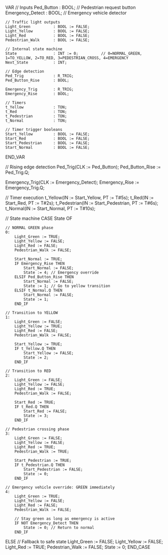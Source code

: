VAR
    // Inputs
    Ped_Button           : BOOL;              // Pedestrian request button
    Emergency_Detect     : BOOL;              // Emergency vehicle detector

    // Traffic light outputs
    Light_Green          : BOOL := FALSE;
    Light_Yellow         : BOOL := FALSE;
    Light_Red            : BOOL := FALSE;
    Pedestrian_Walk      : BOOL := FALSE;

    // Internal state machine
    State                : INT := 0;          // 0=NORMAL_GREEN, 1=TO_YELLOW, 2=TO_RED, 3=PEDESTRIAN_CROSS, 4=EMERGENCY
    Next_State           : INT;
    
    // Edge detection
    Ped_Trig             : R_TRIG;
    Ped_Button_Rise      : BOOL;

    Emergency_Trig       : R_TRIG;
    Emergency_Rise       : BOOL;

    // Timers
    t_Yellow             : TON;
    t_Red                : TON;
    t_Pedestrian         : TON;
    t_Normal             : TON;

    // Timer trigger booleans
    Start_Yellow         : BOOL := FALSE;
    Start_Red            : BOOL := FALSE;
    Start_Pedestrian     : BOOL := FALSE;
    Start_Normal         : BOOL := FALSE;
END_VAR

// Rising edge detection
Ped_Trig(CLK := Ped_Button);
Ped_Button_Rise := Ped_Trig.Q;

Emergency_Trig(CLK := Emergency_Detect);
Emergency_Rise := Emergency_Trig.Q;

// Timer execution
t_Yellow(IN := Start_Yellow, PT := T#5s);
t_Red(IN := Start_Red, PT := T#2s);
t_Pedestrian(IN := Start_Pedestrian, PT := T#6s);
t_Normal(IN := Start_Normal, PT := T#10s);

// State machine
CASE State OF

    // NORMAL GREEN phase
    0:
        Light_Green := TRUE;
        Light_Yellow := FALSE;
        Light_Red := FALSE;
        Pedestrian_Walk := FALSE;

        Start_Normal := TRUE;
        IF Emergency_Rise THEN
            Start_Normal := FALSE;
            State := 4; // Emergency override
        ELSIF Ped_Button_Rise THEN
            Start_Normal := FALSE;
            State := 1; // Go to yellow transition
        ELSIF t_Normal.Q THEN
            Start_Normal := FALSE;
            State := 1;
        END_IF

    // Transition to YELLOW
    1:
        Light_Green := FALSE;
        Light_Yellow := TRUE;
        Light_Red := FALSE;
        Pedestrian_Walk := FALSE;

        Start_Yellow := TRUE;
        IF t_Yellow.Q THEN
            Start_Yellow := FALSE;
            State := 2;
        END_IF

    // Transition to RED
    2:
        Light_Green := FALSE;
        Light_Yellow := FALSE;
        Light_Red := TRUE;
        Pedestrian_Walk := FALSE;

        Start_Red := TRUE;
        IF t_Red.Q THEN
            Start_Red := FALSE;
            State := 3;
        END_IF

    // Pedestrian crossing phase
    3:
        Light_Green := FALSE;
        Light_Yellow := FALSE;
        Light_Red := TRUE;
        Pedestrian_Walk := TRUE;

        Start_Pedestrian := TRUE;
        IF t_Pedestrian.Q THEN
            Start_Pedestrian := FALSE;
            State := 0;
        END_IF

    // Emergency vehicle override: GREEN immediately
    4:
        Light_Green := TRUE;
        Light_Yellow := FALSE;
        Light_Red := FALSE;
        Pedestrian_Walk := FALSE;

        // Stay green as long as emergency is active
        IF NOT Emergency_Detect THEN
            State := 0; // Return to normal
        END_IF

ELSE
    // Fallback to safe state
    Light_Green := FALSE;
    Light_Yellow := FALSE;
    Light_Red := TRUE;
    Pedestrian_Walk := FALSE;
    State := 0;
END_CASE
